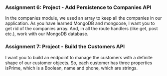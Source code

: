 ### Assignment 6: Project - Add Persistence to Companies API
In the companies module, we used an array to keep all the companies in our application. As you have learned MongoDB and mongoose, I want you to get rid of the companies array. And, in all the route handlers (like get, post etc.), work with our MongoDB database.

### Assignment 7: Project - Build the Customers API
I want you to build an endpoint to manage the customers with a definite shape of our customer objects. So, each customer has three properties isPrime, which is a Boolean, name and phone, which are strings.